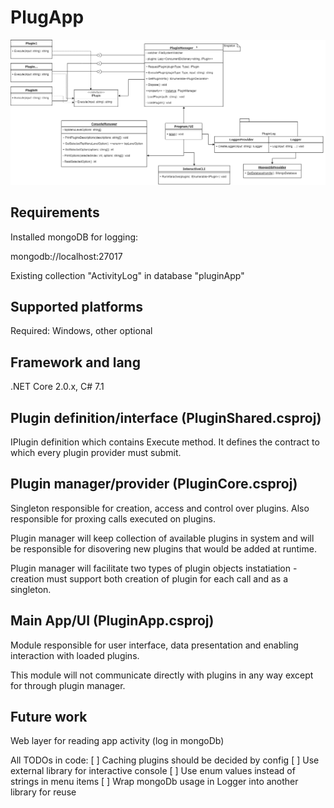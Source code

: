 # PlugApp

![](Architecture.png)

## Requirements
Installed mongoDB for logging:

mongodb://localhost:27017

Existing collection "ActivityLog" in database "pluginApp"

## Supported platforms
Required: Windows, other optional

## Framework and lang
.NET Core 2.0.x, C# 7.1

## Plugin definition/interface (PluginShared.csproj)

IPlugin definition which contains Execute method. It defines the contract to which every plugin provider must submit.


## Plugin manager/provider (PluginCore.csproj)

Singleton responsible for creation, access and control over plugins. Also responsible for proxing calls executed on plugins.

Plugin manager will keep collection of available plugins in system and will be responsible for disovering new plugins that would be added at runtime.

Plugin manager will facilitate two types of plugin objects instatiation - creation must support both creation of plugin for each call and as a singleton.


## Main App/UI (PluginApp.csproj)

Module responsible for user interface, data presentation and enabling interaction with loaded plugins.

This module will not communicate directly with plugins in any way except for through plugin manager.

## Future work

Web layer for reading app activity (log in mongoDb)

All TODOs in code:
[ ] Caching plugins should be decided by config
[ ] Use external library for interactive console
[ ] Use enum values instead of strings in menu items
[ ] Wrap mongoDb usage in Logger into another library for reuse
